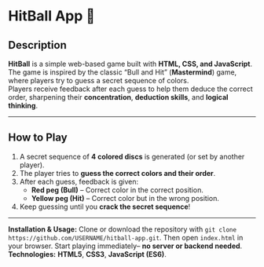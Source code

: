 # HitBall App 🎯

## Description
**HitBall** is a simple web-based game built with **HTML, CSS, and JavaScript**.  
The game is inspired by the classic “Bull and Hit” (**Mastermind**) game, where players try to guess a secret sequence of colors.  
Players receive feedback after each guess to help them deduce the correct order, sharpening their **concentration**, **deduction skills**, and **logical thinking**.

---

## How to Play
1. A secret sequence of **4 colored discs** is generated (or set by another player).  
2. The player tries to **guess the correct colors and their order**.  
3. After each guess, feedback is given:  
   - **Red peg (Bull)** – Correct color in the correct position.  
   - **Yellow peg (Hit)** – Correct color but in the wrong position.  
4. Keep guessing until you **crack the secret sequence**!

---

**Installation & Usage:**
Clone or download the repository with `git clone https://github.com/USERNAME/hitball-app.git`.
Then open `index.html` in your browser.
Start playing immediately– **no server or backend needed**.
**Technologies:**
**HTML5**,
**CSS3**, 
**JavaScript (ES6)**.
